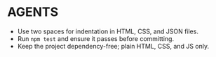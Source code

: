 # AGENTS

- Use two spaces for indentation in HTML, CSS, and JSON files.
- Run `npm test` and ensure it passes before committing.
- Keep the project dependency-free; plain HTML, CSS, and JS only.
